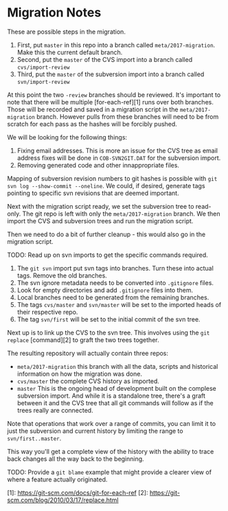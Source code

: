 # Migration Notes

These are possible steps in the migration.

1. First, put `master` in this repo into a branch called
   `meta/2017-migration`.  Make this the current default branch.
2. Second, put the `master` of the CVS import into a branch called
   `cvs/import-review`
3. Third, put the `master` of the subversion import into a branch called
   `svn/import-review`

At this point the two `-review` branches should be reviewed.  It's
important to note that there will be multiple [for-each-ref][1] runs
over both branches.  Those will be recorded and saved in a migration
script in the `meta/2017-migration` branch.  However pulls from these
branches will need to be from scratch for each pass as the hashes will
be forcibly pushed.

We will be looking for the following things:

1. Fixing email addresses.  This is more an issue for the CVS tree
   as email address fixes will be done in `COB-SVN2GIT.DAT` for the
   subversion import.
2. Removing generated code and other innappropriate files.

Mapping of subversion revision numbers to git hashes is possible with
`git svn log --show-commit --oneline`. We could, if desired, generate tags
pointing to specific svn revisions that are deemed important.

Next with the migration script ready, we set the subversion tree to
read-only.  The git repo is left with only the `meta/2017-migration`
branch.  We then import the CVS and subversion trees and run the
migration script.

Then we need to do a bit of further cleanup - this would also go in the
migration script.

TODO: Read up on svn imports to get the specific commands required.

1. The `git svn` import put svn tags into branches. Turn these into
   actual tags.  Remove the old branches.
2. The svn ignore metadata needs to be converted into `.gitignore` files.
3. Look for empty directories and add `.gitignore` files into them.
4. Local branches need to be generated from the remaining branches.
5. The tags `cvs/master` and `svn/master` will be set to the imported
   heads of their respective repo.
6. The tag `svn/first` will be set to the initial commit of the svn tree.

Next up is to link up the CVS to the svn tree.  This involves using the
`git replace` [command][2] to graft the two trees together.

The resulting repository will actually contain three repos:

* `meta/2017-migration` this branch with all the data, scripts and
  historical information on how the migration was done.
* `cvs/master` the complete CVS history as imported.
* `master` This is the ongoing head of development built on the
  complese subversion import.  And while it is a standalone tree, there's
  a graft between it and the CVS tree that all git commands will follow
  as if the trees really are connected.

Note that operations that work over a range of commits, you can limit
it to just the subversion and current history by limiting the range to
`svn/first..master`.

This way you'll get a complete view of the history with the ability to trace back changes all the way back to the beginning.

TODO: Provide a `git blame` example that might provide a clearer view
of where a feature actually originated.

[1]: https://git-scm.com/docs/git-for-each-ref [2]:
https://git-scm.com/blog/2010/03/17/replace.html
